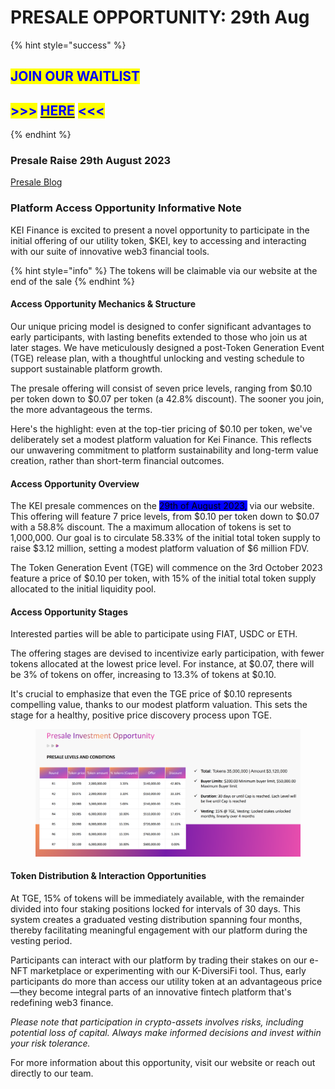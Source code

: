 # PRESALE OPPORTUNITY: 29th Aug

{% hint style="success" %}
## <mark style="color:blue;background-color:yellow;">**JOIN OUR WAITLIST**</mark>

## &#x20;<mark style="color:blue;background-color:yellow;">**>>>**</mark> [<mark style="color:blue;background-color:yellow;">**HERE**</mark>](https://kei-fi.norby.live/event/10e509d6-9b72-4df0-90b7-e04ca0ed24fc?utm\_source=o2MOMdET0VRmzrznotxaZ0G3EDo2\&utm\_medium=referral\&utm\_campaign=user\&utm\_content=shortlink) <mark style="color:blue;background-color:yellow;">**<<<**</mark>
{% endhint %}

### Presale Raise 29th August 2023

[Presale Blog](https://medium.com/@kei.fi/kei-finance-public-presale-a-unique-entry-into-the-future-of-decentralized-asset-management-aa6880fd86cc)

### Platform Access Opportunity Informative Note

KEI Finance is excited to present a novel opportunity to participate in the initial offering of our utility token, $KEI, key to accessing and interacting with our suite of innovative web3 financial tools.

{% hint style="info" %}
The tokens will be claimable via our website at the end of the sale
{% endhint %}

#### Access Opportunity Mechanics & Structure

Our unique pricing model is designed to confer significant advantages to early participants, with lasting benefits extended to those who join us at later stages. We have meticulously designed a post-Token Generation Event (TGE) release plan, with a thoughtful unlocking and vesting schedule to support sustainable platform growth.

The presale offering will consist of seven price levels, ranging from $0.10 per token down to $0.07 per token (a 42.8% discount). The sooner you join, the more advantageous the terms.

Here's the highlight: even at the top-tier pricing of $0.10 per token, we've deliberately set a modest platform valuation for Kei Finance. This reflects our unwavering commitment to platform sustainability and long-term value creation, rather than short-term financial outcomes.

#### Access Opportunity Overview

The KEI presale commences on the <mark style="background-color:blue;">29th of August 2023,</mark> via our website. This offering will feature 7 price levels, from $0.10 per token down to $0.07 with a 58.8% discount. The a maximum allocation of tokens is set to 1,000,000. Our goal is to circulate 58.33% of the initial total token supply to raise $3.12 million, setting a modest platform valuation of $6 million FDV.

The Token Generation Event (TGE) will commence on the 3rd October 2023 feature a price of $0.10 per token, with 15% of the initial total token supply allocated to the initial liquidity pool.

#### Access Opportunity Stages

Interested parties will be able to participate using FIAT, USDC or ETH.

The offering stages are devised to incentivize early participation, with fewer tokens allocated at the lowest price level. For instance, at $0.07, there will be 3% of tokens on offer, increasing to 13.3% of tokens at $0.10.

It's crucial to emphasize that even the TGE price of $0.10 represents compelling value, thanks to our modest platform valuation. This sets the stage for a healthy, positive price discovery process upon TGE.

<figure><img src="../.gitbook/assets/image (35).png" alt=""><figcaption></figcaption></figure>

#### Token Distribution & Interaction Opportunities

At TGE, 15% of tokens will be immediately available, with the remainder divided into four staking positions locked for intervals of 30 days. This system creates a graduated vesting distribution spanning four months, thereby facilitating meaningful engagement with our platform during the vesting period.

Participants can interact with our platform by trading their stakes on our e-NFT marketplace or experimenting with our K-DiversiFi tool. Thus, early participants do more than access our utility token at an advantageous price—they become integral parts of an innovative fintech platform that's redefining web3 finance.

_Please note that participation in crypto-assets involves risks, including potential loss of capital. Always make informed decisions and invest within your risk tolerance._

For more information about this opportunity, visit our website or reach out directly to our team.
